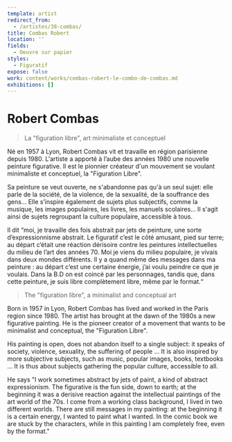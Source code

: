 ```yaml
---
template: artist
redirect_from:
  - /artistes/38-combas/
title: Combas Robert
location: ''
fields:
  - Oeuvre sur papier
styles:
  - Figuratif
expose: false
work: content/works/combas-robert-le-combo-de-combas.md
exhibitions: []
---
```


# Robert Combas

> La "figuration libre", art minimaliste et conceptuel

Né en 1957 à Lyon, Robert Combas vit et travaille en région parisienne depuis 1980. L'artiste a apporté à l’aube des années 1980 une nouvelle peinture figurative. Il est le pionnier créateur d'un mouvement se voulant minimaliste et conceptuel, la "Figuration Libre".

Sa peinture se veut ouverte, ne s'abandonne pas qu'à un seul sujet: elle parle de la société, de la violence, de la sexualité, de la souffrance des gens… Elle s’inspire également de sujets plus subjectifs, comme la musique, les images populaires, les livres, les manuels scolaires... Il s'agit ainsi de sujets regroupant la culture populaire, accessible à tous.

Il dit “moi, je travaille des fois abstrait par jets de peinture, une sorte d’expressionnisme abstrait. Le figuratif c’est le côté amusant, pied sur terre; au départ c’était une réaction dérisoire contre les peintures intellectuelles du milieu de l’art des années 70. Moi je viens du milieu populaire, je vivais dans deux mondes différents. Il y a quand même des messages dans ma peinture : au départ c’est une certaine énergie, j’ai voulu peindre ce que je voulais. Dans la B.D on est coincé par les personnages, tandis que, dans cette peinture, je suis libre complètement libre, même par le format.“

> The "figuration libre", a minimalist and conceptual art

Born in 1957 in Lyon, Robert Combas has lived and worked in the Paris region since 1980. The artist has brought at the dawn of the 1980s a new figurative painting. He is the pioneer creator of a movement that wants to be minimalist and conceptual, the "Figuration Libre".

His painting is open, does not abandon itself to a single subject: it speaks of society, violence, sexuality, the suffering of people ... It is also inspired by more subjective subjects, such as music, popular images, books, textbooks ... It is thus about subjects gathering the popular culture, accessible to all.

He says "I work sometimes abstract by jets of paint, a kind of abstract expressionism. The figurative is the fun side, down to earth; at the beginning it was a derisive reaction against the intellectual paintings of the art world of the 70s. I come from a working class background, I lived in two different worlds. There are still messages in my painting: at the beginning it is a certain energy, I wanted to paint what I wanted. In the comic book we are stuck by the characters, while in this painting I am completely free, even by the format."
